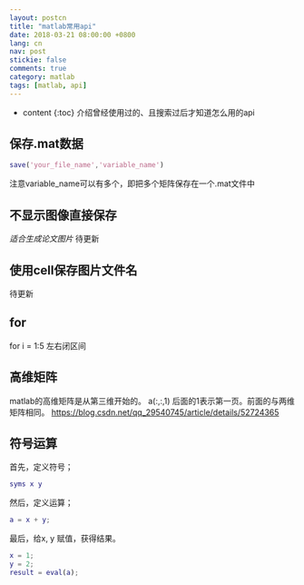 ```yaml
---
layout: postcn
title: "matlab常用api"
date: 2018-03-21 08:00:00 +0800
lang: cn
nav: post
stickie: false
comments: true
category: matlab
tags: [matlab, api]
---
```


* content 
{:toc} 
介绍曾经使用过的、且搜索过后才知道怎么用的api
<!-- more -->

## 保存.mat数据
```matlab
save('your_file_name','variable_name')
```
注意variable_name可以有多个，即把多个矩阵保存在一个.mat文件中

## 不显示图像直接保存

*适合生成论文图片*
待更新
## 使用cell保存图片文件名
待更新

## for
for i = 1:5
左右闭区间

## 高维矩阵 
matlab的高维矩阵是从第三维开始的。
a(:,:,1) 后面的1表示第一页。前面的与两维矩阵相同。
https://blog.csdn.net/qq_29540745/article/details/52724365

## 符号运算
首先，定义符号；
```matlab
syms x y
```
然后，定义运算；
```matlab
a = x + y;
```
最后，给x, y 赋值，获得结果。
```matlab
x = 1;
y = 2;
result = eval(a);
```